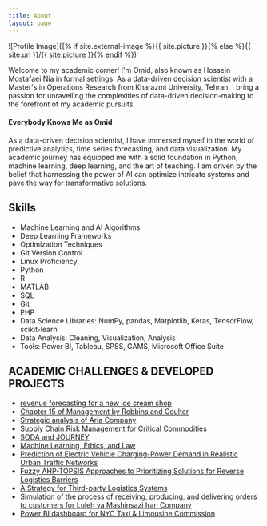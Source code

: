 ```yaml
---
title: About
layout: page
---
```

![Profile Image]({% if site.external-image %}{{ site.picture }}{% else %}{{ site.url }}/{{ site.picture }}{% endif %})

<p>Welcome to my academic corner! I'm Omid, also known as Hossein Mostafaei Nia in formal settings. As a data-driven decision scientist with a Master's in Operations Research from Kharazmi University, Tehran, I bring a passion for unravelling the complexities of data-driven decision-making to the forefront of my academic pursuits.</p>

<h4>Everybody Knows Me as Omid</h4>
	
<p>As a data-driven decision scientist, I have immersed myself in the world of predictive analytics, time series forecasting, and data visualization. My academic journey has equipped me with a solid foundation in Python, machine learning, deep learning, and the art of teaching. I am driven by the belief that harnessing the power of AI can optimize intricate systems and pave the way for transformative solutions.</p>

<h2>Skills</h2>

<ul class="skill-list">
	<li>Machine Learning and AI Algorithms</li>
	<li>Deep Learning Frameworks</li>
	<li>Optimization Techniques</li>
	<li>Git Version Control</li>
	<li>Linux Proficiency</li>
	<li>Python</li>
	<li>R</li>
	<li>MATLAB</li>
	<li>SQL</li>
	<li>Git</li>
	<li>PHP</li>
	<li>Data Science Libraries: NumPy, pandas, Matplotlib, Keras, TensorFlow, scikit-learn</li>
	<li>Data Analysis: Cleaning, Visualization, Analysis</li>
	<li>Tools: Power BI, Tableau, SPSS, GAMS, Microsoft Office Suite</li>
</ul>

<h2>ACADEMIC CHALLENGES & DEVELOPED PROJECTS</h2>

<ul>
	<li><a href="https://omidmno2.github.io/conducted-revenue-forecasting/">revenue forecasting for a new ice cream shop</a></li>
	<li><a href="https://omidmno2.github.io/Management-by-Robbins/">Chapter 15 of Management by Robbins and Coulter</a></li>
	<li><a href="https://omidmno2.github.io/strategic-analysis/">Strategic analysis of Aria Company</a></li>
	<li><a href="https://omidmno2.github.io/Supply-Chain-Risk-Management/">Supply Chain Risk Management for Critical Commodities</a></li>
	<li><a href="https://omidmno2.github.io/SODA-and-JOURNEY/">SODA and JOURNEY</a></li>
	<li><a href="https://omidmno2.github.io/Ethics/">Machine Learning, Ethics, and Law</a></li>
	<li><a href="https://omidmno2.github.io/Traffic-Networks/">Prediction of Electric Vehicle Charging-Power Demand in Realistic Urban Traffic Networks</a></li>
	<li><a href="https://omidmno2.github.io/Fuzzy-AHP-TOPSIS/">Fuzzy AHP-TOPSIS Approaches to Prioritizing Solutions for Reverse Logistics Barriers</a></li>
	<li><a href="https://omidmno2.github.io/Third-party-Logistics/">A Strategy for Third-party Logistics Systems</a></li>
	<li><a href="https://omidmno2.github.io/Luleh-va-Mashinsazi/">Simulation of the process of receiving, producing, and delivering orders to customers for Luleh va Mashinsazi Iran Company</a></li>
	<li><a href="https://omidmno2.github.io/Power-BI-dashboard/">Power BI dashboard for NYC Taxi & Limousine Commission</a></li>
</ul>


